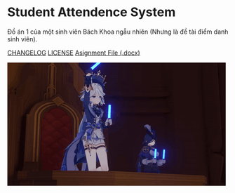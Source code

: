# Student Attendence System

Đồ án 1 của một sinh viên Bách Khoa ngẫu nhiên (Nhưng là đề tài điểm danh sinh viên).

[CHANGELOG](CHANGELOG.md)
[LICENSE](LICENSE.md)
[Asignment File (.docx)](ASM.docx)

![Furina](.images/furina-genshin.gif)
